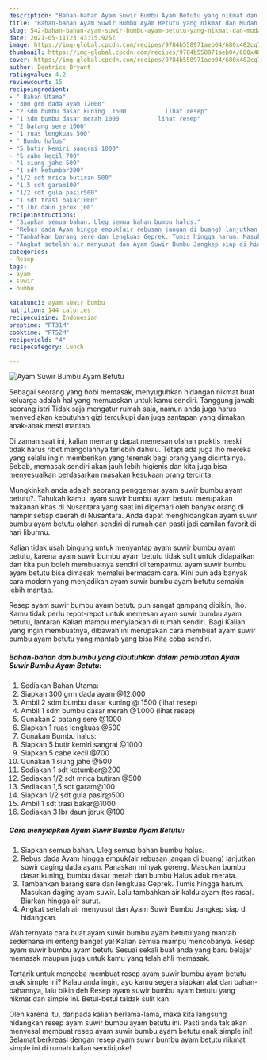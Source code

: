 ```yaml
---
description: "Bahan-bahan Ayam Suwir Bumbu Ayam Betutu yang nikmat dan Mudah Dibuat"
title: "Bahan-bahan Ayam Suwir Bumbu Ayam Betutu yang nikmat dan Mudah Dibuat"
slug: 542-bahan-bahan-ayam-suwir-bumbu-ayam-betutu-yang-nikmat-dan-mudah-dibuat
date: 2021-05-11T23:43:15.925Z
image: https://img-global.cpcdn.com/recipes/9784b558971aeb04/680x482cq70/ayam-suwir-bumbu-ayam-betutu-foto-resep-utama.jpg
thumbnail: https://img-global.cpcdn.com/recipes/9784b558971aeb04/680x482cq70/ayam-suwir-bumbu-ayam-betutu-foto-resep-utama.jpg
cover: https://img-global.cpcdn.com/recipes/9784b558971aeb04/680x482cq70/ayam-suwir-bumbu-ayam-betutu-foto-resep-utama.jpg
author: Beatrice Bryant
ratingvalue: 4.2
reviewcount: 15
recipeingredient:
- " Bahan Utama"
- "300 grm dada ayam 12000"
- "2 sdm bumbu dasar kuning  1500           lihat resep"
- "1 sdm bumbu dasar merah 1000           lihat resep"
- "2 batang sere 1000"
- "1 ruas lengkuas 500"
- " Bumbu halus"
- "5 butir kemiri sangrai 1000"
- "5 cabe kecil 700"
- "1 siung jahe 500"
- "1 sdt ketumbar200"
- "1/2 sdt mrica butiran 500"
- "1,5 sdt garam100"
- "1/2 sdt gula pasir500"
- "1 sdt trasi bakar1000"
- "3 lbr daun jeruk 100"
recipeinstructions:
- "Siapkan semua bahan. Uleg semua bahan bumbu halus."
- "Rebus dada Ayam hingga empuk(air rebusan jangan di buang) lanjutkan suwir daging dada ayam. Panaskan minyak goreng. Masukan bumbu dasar kuning, bumbu dasar merah dan bumbu Halus aduk merata."
- "Tambahkan barang sere dan lengkuas Geprek. Tumis hingga harum. Masukan daging ayam suwir. Lalu tambahkan air kaldu ayam (tes rasa). Biarkan hingga air surut."
- "Angkat setelah air menyusut dan Ayam Suwir Bumbu Jangkep siap di hidangkan."
categories:
- Resep
tags:
- ayam
- suwir
- bumbu

katakunci: ayam suwir bumbu 
nutrition: 144 calories
recipecuisine: Indonesian
preptime: "PT31M"
cooktime: "PT52M"
recipeyield: "4"
recipecategory: Lunch

---
```



![Ayam Suwir Bumbu Ayam Betutu](https://img-global.cpcdn.com/recipes/9784b558971aeb04/680x482cq70/ayam-suwir-bumbu-ayam-betutu-foto-resep-utama.jpg)

Sebagai seorang yang hobi memasak, menyuguhkan hidangan nikmat buat keluarga adalah hal yang memuaskan untuk kamu sendiri. Tanggung jawab seorang istri Tidak saja mengatur rumah saja, namun anda juga harus menyediakan kebutuhan gizi tercukupi dan juga santapan yang dimakan anak-anak mesti mantab.

Di zaman  saat ini, kalian memang dapat memesan olahan praktis meski tidak harus ribet mengolahnya terlebih dahulu. Tetapi ada juga lho mereka yang selalu ingin memberikan yang terenak bagi orang yang dicintainya. Sebab, memasak sendiri akan jauh lebih higienis dan kita juga bisa menyesuaikan berdasarkan masakan kesukaan orang tercinta. 



Mungkinkah anda adalah seorang penggemar ayam suwir bumbu ayam betutu?. Tahukah kamu, ayam suwir bumbu ayam betutu merupakan makanan khas di Nusantara yang saat ini digemari oleh banyak orang di hampir setiap daerah di Nusantara. Anda dapat menghidangkan ayam suwir bumbu ayam betutu olahan sendiri di rumah dan pasti jadi camilan favorit di hari liburmu.

Kalian tidak usah bingung untuk menyantap ayam suwir bumbu ayam betutu, karena ayam suwir bumbu ayam betutu tidak sulit untuk didapatkan dan kita pun boleh membuatnya sendiri di tempatmu. ayam suwir bumbu ayam betutu bisa dimasak memalui bermacam cara. Kini pun ada banyak cara modern yang menjadikan ayam suwir bumbu ayam betutu semakin lebih mantap.

Resep ayam suwir bumbu ayam betutu pun sangat gampang dibikin, lho. Kamu tidak perlu repot-repot untuk memesan ayam suwir bumbu ayam betutu, lantaran Kalian mampu menyiapkan di rumah sendiri. Bagi Kalian yang ingin membuatnya, dibawah ini merupakan cara membuat ayam suwir bumbu ayam betutu yang mantab yang bisa Kita coba sendiri.

<!--inarticleads1-->

##### Bahan-bahan dan bumbu yang dibutuhkan dalam pembuatan Ayam Suwir Bumbu Ayam Betutu:

1. Sediakan  Bahan Utama:
1. Siapkan 300 grm dada ayam @12.000
1. Ambil 2 sdm bumbu dasar kuning @ 1500           (lihat resep)
1. Ambil 1 sdm bumbu dasar merah @1.000           (lihat resep)
1. Gunakan 2 batang sere @1000
1. Siapkan 1 ruas lengkuas @500
1. Gunakan  Bumbu halus:
1. Siapkan 5 butir kemiri sangrai @1000
1. Siapkan 5 cabe kecil @700
1. Gunakan 1 siung jahe @500
1. Sediakan 1 sdt ketumbar@200
1. Sediakan 1/2 sdt mrica butiran @500
1. Sediakan 1,5 sdt garam@100
1. Siapkan 1/2 sdt gula pasir@500
1. Ambil 1 sdt trasi bakar@1000
1. Sediakan 3 lbr daun jeruk @100




<!--inarticleads2-->

##### Cara menyiapkan Ayam Suwir Bumbu Ayam Betutu:

1. Siapkan semua bahan. Uleg semua bahan bumbu halus.
1. Rebus dada Ayam hingga empuk(air rebusan jangan di buang) lanjutkan suwir daging dada ayam. Panaskan minyak goreng. Masukan bumbu dasar kuning, bumbu dasar merah dan bumbu Halus aduk merata.
1. Tambahkan barang sere dan lengkuas Geprek. Tumis hingga harum. Masukan daging ayam suwir. Lalu tambahkan air kaldu ayam (tes rasa). Biarkan hingga air surut.
1. Angkat setelah air menyusut dan Ayam Suwir Bumbu Jangkep siap di hidangkan.




Wah ternyata cara buat ayam suwir bumbu ayam betutu yang mantab sederhana ini enteng banget ya! Kalian semua mampu mencobanya. Resep ayam suwir bumbu ayam betutu Sesuai sekali buat anda yang baru belajar memasak maupun juga untuk kamu yang telah ahli memasak.

Tertarik untuk mencoba membuat resep ayam suwir bumbu ayam betutu enak simple ini? Kalau anda ingin, ayo kamu segera siapkan alat dan bahan-bahannya, lalu bikin deh Resep ayam suwir bumbu ayam betutu yang nikmat dan simple ini. Betul-betul taidak sulit kan. 

Oleh karena itu, daripada kalian berlama-lama, maka kita langsung hidangkan resep ayam suwir bumbu ayam betutu ini. Pasti anda tak akan menyesal membuat resep ayam suwir bumbu ayam betutu enak simple ini! Selamat berkreasi dengan resep ayam suwir bumbu ayam betutu nikmat simple ini di rumah kalian sendiri,oke!.

